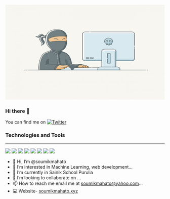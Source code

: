 <img src = "programmer.jpg" height = "300px" width = "100%"/>

### Hi there 👋

You can find me on [![Twitter][1.2]][1]


### Technologies and Tools
<hr>

<img src = "https://img.shields.io/badge/Language-JavaScript-yellowgreen" />  <img src="https://img.shields.io/badge/Language-php-green">  <img src="https://img.shields.io/badge/Language-Nodejs-redgreen">  <img src="https://img.shields.io/badge/Language-css-blueyellow"> <img src = "https://img.shields.io/badge/Language-Java-blue" />  <img src = "https://img.shields.io/badge/Language-Python-yellowgreen" />
   <img src = "https://img.shields.io/badge/Database-mysql-blue" />  <img src="https://img.shields.io/badge/Database-mongo%20Db-red" />

- 👋 Hi, I’m @soumikmahato
- 👀 I’m interested in Machine Learning, web development...
- 🌱 I’m currently in Sainik School Purulia
- 💞️ I’m looking to collaborate on ...
- 📫 How to reach me email me at soumikmahato@yahoo.com...
- 💻 Website- [soumikmahato.xyz](https://soumikmahato.xyz/)


[1.2]: http://i.imgur.com/wWzX9uB.png (twitter icon without padding)
[1]: https://twitter.com/soumikmahato1


